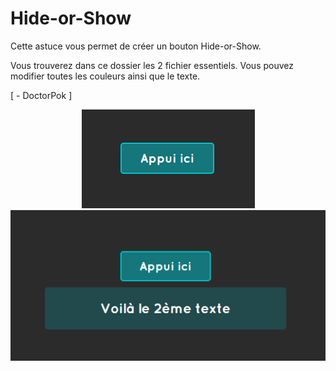 # Hide-or-Show

Cette astuce vous permet de créer un bouton Hide-or-Show.

Vous trouverez dans ce dossier les 2 fichier essentiels. Vous pouvez modifier toutes les couleurs ainsi que le texte.

[ - DoctorPok ]

<div align="center">
  <img src="https://github.com/DoctorPok42/Astuces-Web/blob/main/V1/IMG/Hide-or-Show.PNG">
  <br/>
  <img src="https://github.com/DoctorPok42/Astuces-Web/blob/main/V1/IMG/Hide-or-Show2.PNG">
</div>
